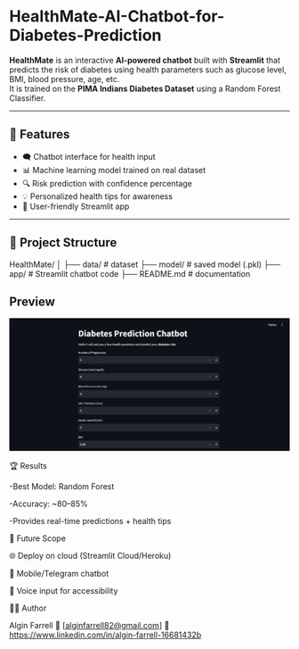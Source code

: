 # HealthMate-AI-Chatbot-for-Diabetes-Prediction

**HealthMate** is an interactive **AI-powered chatbot** built with **Streamlit** that predicts the risk of diabetes using health parameters such as glucose level, BMI, blood pressure, age, etc.  
It is trained on the **PIMA Indians Diabetes Dataset** using a Random Forest Classifier.

---

## 🚀 Features
- 🗨️ Chatbot interface for health input  
- 📊 Machine learning model trained on real dataset  
- 🔍 Risk prediction with confidence percentage  
- 💡 Personalized health tips for awareness  
- 🎈 User-friendly Streamlit app  

---

## 📂 Project Structure
HealthMate/
│
├── data/ # dataset
├── model/ # saved model (.pkl)
├── app/ # Streamlit chatbot code
├── README.md # documentation

## Preview
![Preview](Screenshot%20(70).png)

🏆 Results

-Best Model: Random Forest

-Accuracy: ~80–85%

-Provides real-time predictions + health tips

📌 Future Scope

🌐 Deploy on cloud (Streamlit Cloud/Heroku)

📱 Mobile/Telegram chatbot

🎤 Voice input for accessibility

👨‍🎓 Author

Algin Farrell
📧 [alginfarrell82@gmail.com]
🔗 https://www.linkedin.com/in/algin-farrell-16681432b
